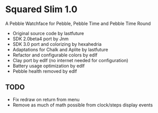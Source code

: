 # Squared Slim 1.0

A Pebble Watchface for Pebble, Pebble Time and Pebble Time Round

 * Original source code by lastfuture
 * SDK 2.0beta4 port by Jnm
 * SDK 3.0 port and colorizing by hexahedria
 * Adaptations for Chalk and Aplite by lastfuture
 * Refactor and configurable colors by edlf
 * Clay port by edlf (no internet needed for configuration)
 * Battery usage optimization by edlf
 * Pebble health removed by edlf

## TODO
 * Fix redraw on return from menu
 * Remove as much of math possible from clock/steps display events
